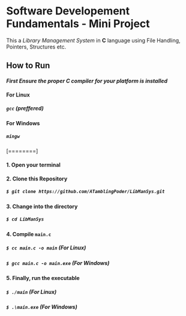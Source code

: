 # Software Developement Fundamentals - Mini Project

This a _Library Management System_ in **C** language using File Handling, Pointers, Structures etc.

## How to Run
#### _First Ensure the proper **C** compiler for your platform is installed_
#### For Linux
#####  _``gcc`` (preffered)_
#### For Windows
##### _``mingw``_


[========]

#### 1. Open your terminal
#### 2. Clone this Repository
##### ``$ git clone https://github.com/ATamblingPoder/LibManSys.git``
#### 3. Change into the directory
##### ``$ cd LibManSys``
#### 4. Compile ``main.c``
##### ``$ cc main.c -o main``  (**For Linux**)
##### ``$ gcc main.c -o main.exe``  (**For Windows**)
#### 5. Finally, run the executable
##### ``$ ./main`` (**For Linux**)
##### ``$ .\main.exe`` (**For Windows**)